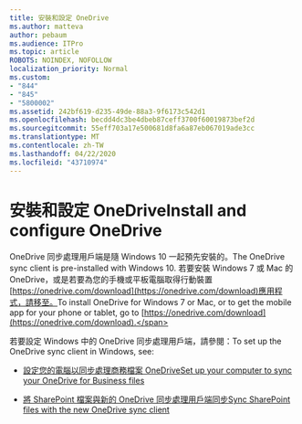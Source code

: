 ```yaml
---
title: 安裝和設定 OneDrive
ms.author: matteva
author: pebaum
ms.audience: ITPro
ms.topic: article
ROBOTS: NOINDEX, NOFOLLOW
localization_priority: Normal
ms.custom:
- "844"
- "845"
- "5800002"
ms.assetid: 242bf619-d235-49de-88a3-9f6173c542d1
ms.openlocfilehash: becdd4dc3be4dbeb87ceff3700f60019873bef2d
ms.sourcegitcommit: 55eff703a17e500681d8fa6a87eb067019ade3cc
ms.translationtype: MT
ms.contentlocale: zh-TW
ms.lasthandoff: 04/22/2020
ms.locfileid: "43710974"
---
```

# <a name="install-and-configure-onedrive"></a><span data-ttu-id="81904-102">安裝和設定 OneDrive</span><span class="sxs-lookup"><span data-stu-id="81904-102">Install and configure OneDrive</span></span>

<span data-ttu-id="81904-103">OneDrive 同步處理用戶端是隨 Windows 10 一起預先安裝的。</span><span class="sxs-lookup"><span data-stu-id="81904-103">The OneDrive sync client is pre-installed with Windows 10.</span></span> <span data-ttu-id="81904-104">若要安裝 Windows 7 或 Mac 的 OneDrive，或是若要為您的手機或平板電腦取得行動裝置[https://onedrive.com/download](https://onedrive.com/download)應用程式，請移至。</span><span class="sxs-lookup"><span data-stu-id="81904-104">To install OneDrive for Windows 7 or Mac, or to get the mobile app for your phone or tablet, go to [https://onedrive.com/download](https://onedrive.com/download).</span></span>
  
<span data-ttu-id="81904-105">若要設定 Windows 中的 OneDrive 同步處理用戶端，請參閱：</span><span class="sxs-lookup"><span data-stu-id="81904-105">To set up the OneDrive sync client in Windows, see:</span></span>
  
- [<span data-ttu-id="81904-106">設定您的電腦以同步處理商務檔案 OneDrive</span><span class="sxs-lookup"><span data-stu-id="81904-106">Set up your computer to sync your OneDrive for Business files</span></span>](https://go.microsoft.com/fwlink/?linkid=533375)

- [<span data-ttu-id="81904-107">將 SharePoint 檔案與新的 OneDrive 同步處理用戶端同步</span><span class="sxs-lookup"><span data-stu-id="81904-107">Sync SharePoint files with the new OneDrive sync client</span></span>](https://go.microsoft.com/fwlink/?linkid=871666)
